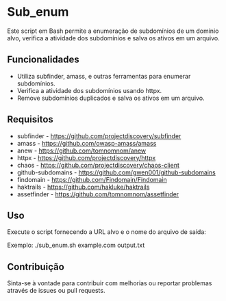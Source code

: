 # Sub_enum
Este script em Bash permite a enumeração de subdomínios de um domínio alvo, verifica a atividade dos subdomínios e salva os ativos em um arquivo.


## Funcionalidades

- Utiliza subfinder, amass, e outras ferramentas para enumerar subdomínios.
- Verifica a atividade dos subdomínios usando httpx.
- Remove subdomínios duplicados e salva os ativos em um arquivo.


## Requisitos

- subfinder - https://github.com/projectdiscovery/subfinder
- amass - https://github.com/owasp-amass/amass
- anew - https://github.com/tomnomnom/anew
- httpx - https://github.com/projectdiscovery/httpx
- chaos - https://github.com/projectdiscovery/chaos-client
- github-subdomains - https://github.com/gwen001/github-subdomains
- findomain - https://github.com/Findomain/Findomain
- haktrails - https://github.com/hakluke/haktrails
- assetfinder - https://github.com/tomnomnom/assetfinder



## Uso

Execute o script fornecendo a URL alvo e o nome do arquivo de saída: 

Exemplo: ./sub_enum.sh example.com output.txt

## Contribuição

Sinta-se à vontade para contribuir com melhorias ou reportar problemas através de issues ou pull requests.


